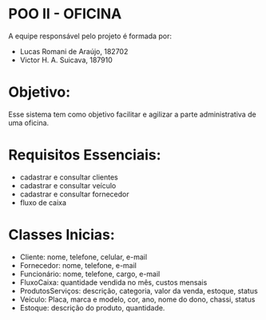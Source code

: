 #   POO II - OFICINA

A equipe responsável pelo projeto é formada por: 
  - Lucas Romani de Araújo, 182702  
  - Victor H. A. Suicava, 187910
  
# Objetivo:

Esse sistema tem como objetivo facilitar e agilizar a parte administrativa de uma
oficina.

# Requisitos Essenciais:

  - cadastrar e consultar clientes
  - cadastrar e consultar veículo
  - cadastrar e consultar fornecedor
  - fluxo de caixa

# Classes Inicias:
  
  - Cliente: nome, telefone, celular, e-mail
  - Fornecedor: nome, telefone, e-mail
  - Funcionário: nome, telefone, cargo, e-mail
  - FluxoCaixa: quantidade vendida no mês, custos mensais
  - ProdutosServiços: descrição, categoria, valor da venda, estoque, status
  - Veículo: Placa, marca e modelo, cor, ano, nome do dono, chassi,  status
  - Estoque: descrição do produto, quantidade.
  
  
 


